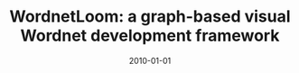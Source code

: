 ---
# Documentation: https://wowchemy.com/docs/managing-content/

title: 'WordnetLoom: a graph-based visual Wordnet development framework'
subtitle: ''
summary: ''
authors:
- piasecki
- Michał M. Marcińczuk
- Adam Musiał
- Radosław Ramocki
- Marek M. Maziarz
tags: []
categories: []
date: '2010-01-01'
lastmod: 2022-10-07T05:10:59Z
featured: false
draft: false

# Featured image
# To use, add an image named `featured.jpg/png` to your page's folder.
# Focal points: Smart, Center, TopLeft, Top, TopRight, Left, Right, BottomLeft, Bottom, BottomRight.
image:
  caption: ''
  focal_point: ''
  preview_only: false

# Projects (optional).
#   Associate this post with one or more of your projects.
#   Simply enter your project's folder or file name without extension.
#   E.g. `projects = ["internal-project"]` references `content/project/deep-learning/index.md`.
#   Otherwise, set `projects = []`.
projects: []
publishDate: '2022-10-07T05:10:58.090348Z'
publication_types:
- '1'
abstract: ''
publication: '*Proceedings of the International Multiconference on Computer Science
  and Information Technology, Wisła, Poland, October 18-20, 2010.*'
url_pdf: http://www.proceedings2010.imcsit.org/pliks/173.pdf
---